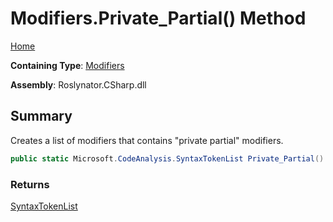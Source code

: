 # Modifiers\.Private\_Partial\(\) Method

[Home](../../../../README.md)

**Containing Type**: [Modifiers](../README.md)

**Assembly**: Roslynator\.CSharp\.dll

## Summary

Creates a list of modifiers that contains "private partial" modifiers\.

```csharp
public static Microsoft.CodeAnalysis.SyntaxTokenList Private_Partial()
```

### Returns

[SyntaxTokenList](https://docs.microsoft.com/en-us/dotnet/api/microsoft.codeanalysis.syntaxtokenlist)

